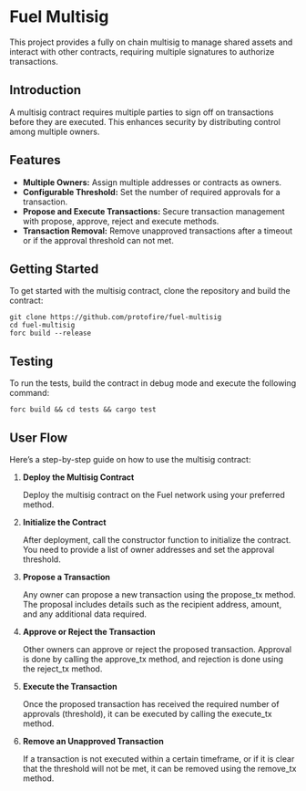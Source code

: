 # Fuel Multisig

This project provides a fully on chain multisig to manage shared assets and interact with other contracts, requiring multiple signatures to authorize transactions.

## Introduction
A multisig contract requires multiple parties to sign off on transactions before they are executed. This enhances security by distributing control among multiple owners.

## Features
- **Multiple Owners:** Assign multiple addresses or contracts as owners.
- **Configurable Threshold:** Set the number of required approvals for a transaction.
- **Propose and Execute Transactions:** Secure transaction management with propose, approve, reject and execute methods.
- **Transaction Removal:** Remove unapproved transactions after a timeout or if the approval threshold can not met.

## Getting Started
To get started with the multisig contract, clone the repository and build the contract:

```
git clone https://github.com/protofire/fuel-multisig
cd fuel-multisig
forc build --release
```

## Testing
To run the tests, build the contract in debug mode and execute the following command:

```
forc build && cd tests && cargo test
```

## User Flow
Here’s a step-by-step guide on how to use the multisig contract:

1. **Deploy the Multisig Contract**

    Deploy the multisig contract on the Fuel network using your preferred method.

2. **Initialize the Contract**

    After deployment, call the constructor function to initialize the contract. You need to provide a list of owner addresses and set the approval threshold.

3. **Propose a Transaction**

    Any owner can propose a new transaction using the propose_tx method. The proposal includes details such as the recipient address, amount, and any additional data required.

4. **Approve or Reject the Transaction**

    Other owners can approve or reject the proposed transaction. Approval is done by calling the approve_tx method, and rejection is done using the reject_tx method.

5. **Execute the Transaction**

    Once the proposed transaction has received the required number of approvals (threshold), it can be executed by calling the execute_tx method.

6. **Remove an Unapproved Transaction**

    If a transaction is not executed within a certain timeframe, or if it is clear that the threshold will not be met, it can be removed using the remove_tx method.